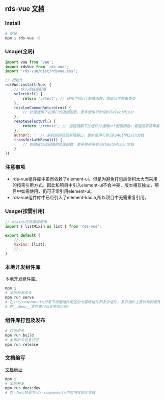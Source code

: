 ## rds-vue [文档](http://seven-kl.netease.com/docs/27432/#/rdsComponent/course)

### Install

``` bash
# 安装
npm i rds-vue -S

```

### Usage(全局)

``` javascript
import Vue from 'vue';
import rdsVue from 'rds-vue';
import 'rds-vue/dist/rdsvue.css';

// 初始化
rdsVue.install(Vue, {
    // 传入项目级配置
    selectUrl() {
        return './test'; // 通用下拉url配置函数，需返回字符串类型
    },
    resolveCommonReturn(res) {
        // 处理通用下拉接口的返回函数，更多使用可参见KSSelectMixin
    },
    remoteSelectUrl() {
        return '/remote'; // 远程搜索下拉组件的通用url配置函数，需返回字符串类型
    },
    authUrl: '' // 系统级的获取权限接口，更多使用可参见KSAuthMixin文档
    transferAuthResult() {
        // 权限接口返回值的处理函数，更多使用可参见KSAuthMixin文档
    }
})
```

### 注意事项
- rds-vue组件库中虽然依赖了element-ui，但是为避免打包后体积太大而采用的按需引用方式。因此和项目中引入element-ui不会冲突，版本相互独立，项目中如需使用，仍可正常引用element-ui。
- rds-vue组件库中已经引入了element-kaola,所以项目中无需重复引用。

### Usage(按需引用)

``` javascript
// mixins在页面级使用
import { listMixin as list } from 'rds-vue';

export default {
    //...
    mixins: [list],
    //...
}

```

### 本地开发组件库
本地开发组件库。

``` bash
npm i
# 本地开发命令
npm run serve
# 在src/components目录下根据组件用途分为基础组件和复杂组件，复杂组件主要供物料使用。开发完成需在对应目录index.ts中注册。
# 在__demo__文件夹可以写预览示例。

```

### 组件库打包及发布

``` bash
# 打包命令
npm run build
# 发布命令包含打包
npm run release
```

### 文档编写
[文档地址](http://seven-kl.netease.com/docs/27432/#/rdsComponent/course)

``` bash
npm i
# 本地开发
npm run docs:dev
# 在 docs目录下rds-components中可书写相关文档
```